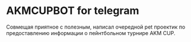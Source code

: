 # AKMCUPBOT for telegram
Совмещая приятное с полезным, написал очередной pet проектик по предоставлению информации о пейнтбольном турнире AKM CUP.
